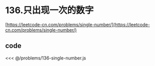 # 136.只出现一次的数字

[https://leetcode-cn.com/problems/single-number/](https://leetcode-cn.com/problems/single-number/)

## code

<<< @/problems/136-single-number.js

<Vssue :title="$title" />
